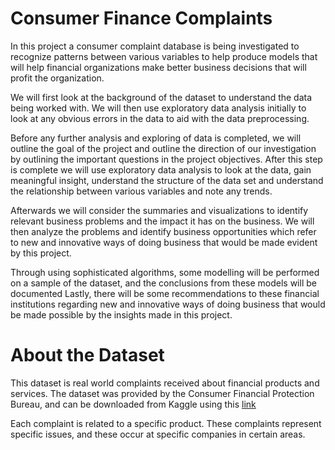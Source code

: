 # Consumer Finance Complaints

In this project a consumer complaint database is being investigated to recognize patterns between 
various variables to help produce models that will help financial organizations make better business 
decisions that will profit the organization. 

We will first look at the background of the dataset to understand the data being worked with. We 
will then use exploratory data analysis initially to look at any obvious errors in the data to aid with 
the data preprocessing.

Before any further analysis and exploring of data is completed, we will outline the goal of the project 
and outline the direction of our investigation by outlining the important questions in the project 
objectives.
After this step is complete we will use exploratory data analysis to look at the data, gain meaningful 
insight, understand the structure of the data set and understand the relationship between various 
variables and note any trends.

Afterwards we will consider the summaries and visualizations to identify relevant business problems 
and the impact it has on the business. We will then analyze the problems and identify business 
opportunities which refer to new and innovative ways of doing business that would be made evident 
by this project.

Through using sophisticated algorithms, some modelling will be performed on a sample of the 
dataset, and the conclusions from these models will be documented
Lastly, there will be some recommendations to these financial institutions regarding new and 
innovative ways of doing business that would be made possible by the insights made in this project.

# About the Dataset
This dataset is real world complaints received about financial products and services. 
The dataset was provided by the Consumer Financial Protection Bureau, and can be downloaded from Kaggle using this [link](https://www.kaggle.com/datasets/selener/consumer-complaint-database)

Each complaint is related to a specific product. These complaints represent specific issues, and these occur at 
specific companies in certain areas. 
